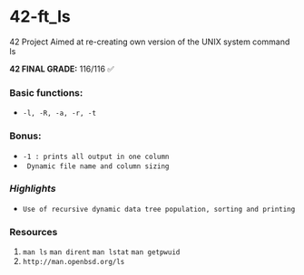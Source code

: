 # 42-ft_ls
42 Project Aimed at re-creating own version of the UNIX system command ls

**42 FINAL GRADE:** 116/116 ✅  

### Basic functions:
* `-l, -R, -a, -r, -t`

### Bonus:
* `-1 : prints all output in one column`  
* ` Dynamic file name and column sizing`

### *Highlights*
* `Use of recursive dynamic data tree population, sorting and printing`

### Resources
1. `man ls` `man dirent` `man lstat` `man getpwuid`
2. `http://man.openbsd.org/ls`
